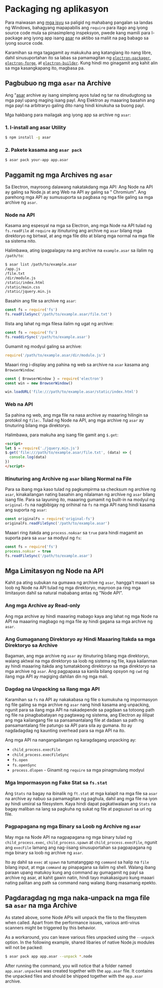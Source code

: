 # Packaging ng aplikasyon

Para maiwasan ang [mga isyu](https://github.com/joyent/node/issues/6960) sa paligid ng mahabang pangalan sa landas ng Windows, bahagyang mapapabilis ang `require` para itago ang iyong source code mula sa pinasimpleng inspeksyon, pwede kang mamili para I- package ang iyong app isang [asar](https://github.com/electron/asar) na aktibo sa maliit na pag babago sa iyong source code.

Karamihan sa mga tagagamit ay makukuha ang katangiang ito nang libre, dahil sinusuportahan ito sa labas sa pamamagitan ng [`electron-packager`](https://github.com/electron-userland/electron-packager), [`electron-forge`](https://github.com/electron-userland/electron-forge), at [`electron-builder`](https://github.com/electron-userland/electron-builder). Kung hindi mo ginagamit ang kahit alin sa mga kasangkapang ito, magbasa pa.

## Pagbubuo ng mga `asar` na Archive

Ang "[asar](https://github.com/electron/asar) archive ay isang simpleng ayos tulad ng tar na dinudugtong sa mga payl upang maging isang payl. Ang Elektron ay maaaring basahin ang mga payl na arbitraryo galing dito nang hindi kinukuha sa buong payl.

Mga hakbang para mailagak ang iyong app sa archive ng `asar`:

### 1. I-install ang asar Utility

```sh
$ npm install -g asar
```

### 2. Pakete kasama ang `asar pack`

```sh
$ asar pack your-app app.asar
```

## Paggamit ng mga Archives ng `asar`

Sa Electron, mayroong dalawang nakatakdang mga API: Ang Node na API ay galing sa Node.js at ang Web na API ay galing sa " Chromium". Ang parehong mga API ay sumusuporta sa pagbasa ng mga file galing sa mga archive ng `asar`.

### Node na API

Kasama ang espesyal na mga sa Electron, ang mga Node na API tulad ng `fs.readFile` at `require` ay itinuturing ang archive ng `asar` bilang mga direktoryo ng birtwal, at ang mga file dito at bilang mga normal na mga file sa sistema nito.

Halimbawa, ating ipagpalagay na ang archive na `example.asar` sa ilalim ng `/path/to`:

```sh
$ asar list /path/to/example.asar
/app.js
/file.txt
/dir/module.js
/static/index.html
/static/main.css
/static/jquery.min.js
```

Basahin ang file sa archive ng `asar`:

```javascript
const fs = require('fs')
fs.readFileSync('/path/to/example.asar/file.txt')
```

Ilista ang lahat ng mga filesa ilalim ng ugat ng archive:

```javascript
const fs = require('fs')
fs.readdirSync('/path/to/example.asar')
```

Gumamit ng modyul galing sa archive:

```javascript
require('/path/to/example.asar/dir/module.js')
```

Maaari ring i-display ang pahina ng web sa archive na `asar` kasama ang `BrowserWindow`:

```javascript
const { BrowserWindow } = require('electron')
const win = new BrowserWindow()

win.loadURL('file:///path/to/example.asar/static/index.html')
```

### Web na API

Sa pahina ng web, ang mga file na nasa archive ay maaaring hilingin sa protokol ng `file:`. Tulad ng Node na API, ang mga archive ng `asar` ay tinuturing bilang mga direktoryo.

Halimbawa, para makuha ang isang file gamit ang `$.get`:

```html
<script>
let $ = require('./jquery.min.js')
$.get('file:///path/to/example.asar/file.txt', (data) => {
  console.log(data)
})
</script>
```

### Itinuturing ang Archive ng `asar` bilang Normal na File

Para sa ibang mga kaso tulad ng pagkumpirma sa checksum ng archive ng `asar`, kinakailangan nating basahin ang nilalaman ng archive ng `asar` bilang isang file. Para sa layuning ito, maaaring gumamit ng built-in na modyul ng `original-fs` na nagbibigay ng orihinal na `fs` na mga API nang hindi kasama ang suporta ng `asar`:

```javascript
const originalFs = require('original-fs')
originalFs.readFileSync('/path/to/example.asar')
```

Maaari ring itakda ang `process.noAsar` sa `true` para hindi magamit an suporta para sa `asar` sa modyul ng `fs`:

```javascript
const fs = require('fs')
process.noAsar = true
fs.readFileSync('/path/to/example.asar')
```

## Mga Limitasyon ng Node na API

Kahit pa ating subukan na gumawa ng archive ng `asar`, hangga't maaari sa loob ng Node na API tulad ng mga direktoryo, mayroon pa ring mga limitasyon dahil sa natural mababang antas ng "Node API".

### Ang mga Archive ay Read-only

Ang mga archive ay hindi maaaring mabago kaya ang lahat ng mga Node na API na maaaring magbago ng mga file ay hindi gagana sa mga archive ng `asar`.

### Ang Gumaganang Direktoryo ay Hindi Maaaring Itakda sa mga Direktoryo sa Archive

Bagaman, ang mga archive ng `asar` ay itinuturing bilang mga direktoryo, walang aktwal na mga direktoryo sa loob ng sistema ng file, kaya kailanman ay hindi maaaring itakda ang tumatakbong direktoryo sa mga direktoryo sa mga archive ng `asar`. Ang pagpapasa sa kanila bilang opsyon ng `cwd` ng ilang mga API ay magiging dahilan din ng mga mali.

### Dagdag na Unpacking sa Ilang mga API

Karamihan sa `fs` na API ay nakakabasa ng file o kumukuha ng impormasyon ng file galing sa mga archive ng `asar` nang hindi kasama ang unpacking, ngunit para sa ilang mga API na nakadepende sa pagdaan sa totoong path ng file na pinagbabatayan ng pagtawag ng sistema, ang Electron ay ililipat ang mga kailangang file sa pansamantalang file at dadaan sa path ng pansamantalang file patungo sa API para sila ay gumana. Ito ay nagdadagdag ng kaunting overhead para sa mga API na ito.

Ang mga API na nangangailangan ng karagdagang unpacking ay:

* `child_process.execFile`
* `child_process.execFileSync`
* `fs.open`
* `fs.openSync`
* `process.dlopen` - Ginamit ng `require` sa mga pinagmulang modyul

### Mga Impormasyon ng Fake Stat sa `fs.stat`

Ang `Stats` na bagay na ibinalik ng `ft.stat` at mga kalapit na mga file sa `asar` na archive ay nabuo sa pamamagitan ng paghula, dahil ang mga file na iyon ay hindi umiiral sa filesystem. Kaya hindi dapat pagkatiwalaan ang `Stats` na bagay maliban na lang sa pagkuha ng sukat ng file at pagsusuri sa uri ng file.

### Pagpapagana ng mga Binary sa Loob ng Archive ng `asar`

May mga na Node API na nagpapagana ng mga binary tulad ng `child_process.exec`, `child_process.spawn` at `child_process.execFile`, ngunit ang `execFile` lamang ang nag-iisang sinusuportahan sa pagpapagana ng mga binary sa loob ng archive ng `asar`.

Ito ay dahil sa `exec` at `spawn` na tumatanggap ng `command` sa halip na `file` bilang input, at mga `command` ay pinapagana sa ilalim ng shell. Walang ibang paraan upang matukoy kung ang command ay gumagamit ng payl sa archive ng asar, at kahit gawin natin, hindi tayo makakasiguro kung maaari nating palitan ang path sa command nang walang ibang masamang epekto.

## Pagdaragdag ng mga naka-unpack na mga file sa `asar` na mga Archive

As stated above, some Node APIs will unpack the file to the filesystem when called. Apart from the performance issues, various anti-virus scanners might be triggered by this behavior.

As a workaround, you can leave various files unpacked using the `--unpack` option. In the following example, shared libaries of native Node.js modules will not be packed:

```sh
$ asar pack app app.asar --unpack *.node
```

After running the command, you will notice that a folder named `app.asar.unpacked` was created together with the `app.asar` file. It contains the unpacked files and should be shipped together with the `app.asar` archive.